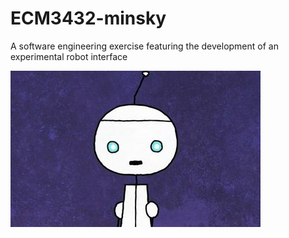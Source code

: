 # ECM3432-minsky
A software engineering exercise featuring the development of an experimental robot interface

![robot picture](minsky.jpg "I can help")
